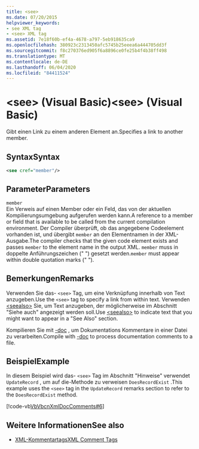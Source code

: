 ```yaml
---
title: <see>
ms.date: 07/20/2015
helpviewer_keywords:
- see XML tag
- <see> XML tag
ms.assetid: 7e18f60b-ef4a-4678-a797-5eb918635ca9
ms.openlocfilehash: 380923c2313450afc5745b25eeea6a444705dd3f
ms.sourcegitcommit: f8c270376ed905f6a8896ce0fe25b4f4b38ff498
ms.translationtype: MT
ms.contentlocale: de-DE
ms.lasthandoff: 06/04/2020
ms.locfileid: "84411524"
---
```

# <a name="see-visual-basic"></a><span data-ttu-id="40868-101">\<see> (Visual Basic)</span><span class="sxs-lookup"><span data-stu-id="40868-101">\<see> (Visual Basic)</span></span>
<span data-ttu-id="40868-102">Gibt einen Link zu einem anderen Element an.</span><span class="sxs-lookup"><span data-stu-id="40868-102">Specifies a link to another member.</span></span>  
  
## <a name="syntax"></a><span data-ttu-id="40868-103">Syntax</span><span class="sxs-lookup"><span data-stu-id="40868-103">Syntax</span></span>  
  
```xml  
<see cref="member"/>  
```  
  
## <a name="parameters"></a><span data-ttu-id="40868-104">Parameter</span><span class="sxs-lookup"><span data-stu-id="40868-104">Parameters</span></span>  
 `member`  
 <span data-ttu-id="40868-105">Ein Verweis auf einen Member oder ein Feld, das von der aktuellen Kompilierungsumgebung aufgerufen werden kann.</span><span class="sxs-lookup"><span data-stu-id="40868-105">A reference to a member or field that is available to be called from the current compilation environment.</span></span> <span data-ttu-id="40868-106">Der Compiler überprüft, ob das angegebene Codeelement vorhanden ist, und übergibt `member` an den Elementnamen in der XML-Ausgabe.</span><span class="sxs-lookup"><span data-stu-id="40868-106">The compiler checks that the given code element exists and passes `member` to the element name in the output XML.</span></span> <span data-ttu-id="40868-107">`member` muss in doppelte Anführungszeichen (" ") gesetzt werden.</span><span class="sxs-lookup"><span data-stu-id="40868-107">`member` must appear within double quotation marks (" ").</span></span>  
  
## <a name="remarks"></a><span data-ttu-id="40868-108">Bemerkungen</span><span class="sxs-lookup"><span data-stu-id="40868-108">Remarks</span></span>  
 <span data-ttu-id="40868-109">Verwenden Sie das- `<see>` Tag, um eine Verknüpfung innerhalb von Text anzugeben.</span><span class="sxs-lookup"><span data-stu-id="40868-109">Use the `<see>` tag to specify a link from within text.</span></span> <span data-ttu-id="40868-110">Verwenden [\<seealso>](seealso.md) Sie, um Text anzugeben, der möglicherweise im Abschnitt "Siehe auch" angezeigt werden soll.</span><span class="sxs-lookup"><span data-stu-id="40868-110">Use [\<seealso>](seealso.md) to indicate text that you might want to appear in a "See Also" section.</span></span>  
  
 <span data-ttu-id="40868-111">Kompilieren Sie mit [-doc](../../reference/command-line-compiler/doc.md) , um Dokumentations Kommentare in einer Datei zu verarbeiten.</span><span class="sxs-lookup"><span data-stu-id="40868-111">Compile with [-doc](../../reference/command-line-compiler/doc.md) to process documentation comments to a file.</span></span>  
  
## <a name="example"></a><span data-ttu-id="40868-112">Beispiel</span><span class="sxs-lookup"><span data-stu-id="40868-112">Example</span></span>  
 <span data-ttu-id="40868-113">In diesem Beispiel wird das- `<see>` Tag im Abschnitt "Hinweise" verwendet `UpdateRecord` , um auf die-Methode zu verweisen `DoesRecordExist` .</span><span class="sxs-lookup"><span data-stu-id="40868-113">This example uses the `<see>` tag in the `UpdateRecord` remarks section to refer to the `DoesRecordExist` method.</span></span>  
  
 [!code-vb[VbVbcnXmlDocComments#6](~/samples/snippets/visualbasic/VS_Snippets_VBCSharp/VbVbcnXmlDocComments/VB/Class1.vb#6)]  
  
## <a name="see-also"></a><span data-ttu-id="40868-114">Weitere Informationen</span><span class="sxs-lookup"><span data-stu-id="40868-114">See also</span></span>

- [<span data-ttu-id="40868-115">XML-Kommentartags</span><span class="sxs-lookup"><span data-stu-id="40868-115">XML Comment Tags</span></span>](index.md)
